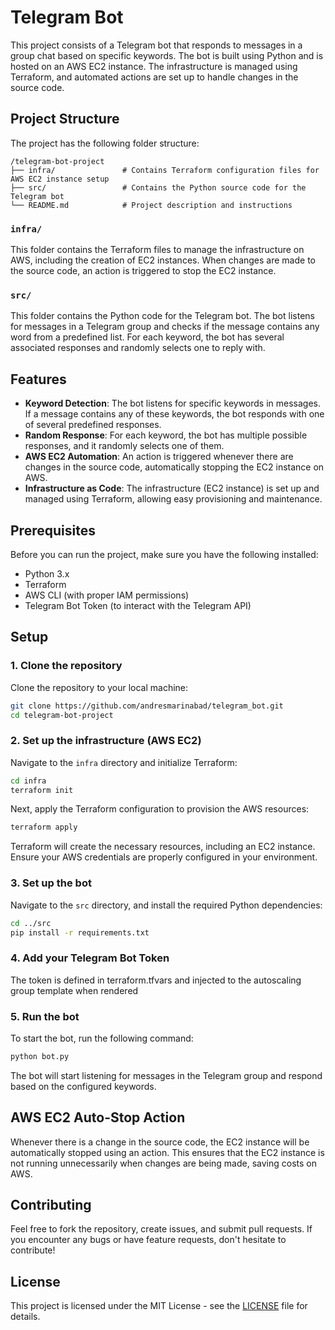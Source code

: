 
# Telegram Bot

This project consists of a Telegram bot that responds to messages in a group chat based on specific keywords. The bot is built using Python and is hosted on an AWS EC2 instance. The infrastructure is managed using Terraform, and automated actions are set up to handle changes in the source code.

## Project Structure

The project has the following folder structure:

```
/telegram-bot-project
├── infra/               # Contains Terraform configuration files for AWS EC2 instance setup
├── src/                 # Contains the Python source code for the Telegram bot
└── README.md            # Project description and instructions
```

### `infra/`
This folder contains the Terraform files to manage the infrastructure on AWS, including the creation of EC2 instances. When changes are made to the source code, an action is triggered to stop the EC2 instance.

### `src/`
This folder contains the Python code for the Telegram bot. The bot listens for messages in a Telegram group and checks if the message contains any word from a predefined list. For each keyword, the bot has several associated responses and randomly selects one to reply with.

## Features

- **Keyword Detection**: The bot listens for specific keywords in messages. If a message contains any of these keywords, the bot responds with one of several predefined responses.
- **Random Response**: For each keyword, the bot has multiple possible responses, and it randomly selects one of them.
- **AWS EC2 Automation**: An action is triggered whenever there are changes in the source code, automatically stopping the EC2 instance on AWS.
- **Infrastructure as Code**: The infrastructure (EC2 instance) is set up and managed using Terraform, allowing easy provisioning and maintenance.

## Prerequisites

Before you can run the project, make sure you have the following installed:

- Python 3.x
- Terraform
- AWS CLI (with proper IAM permissions)
- Telegram Bot Token (to interact with the Telegram API)

## Setup

### 1. Clone the repository
Clone the repository to your local machine:

```bash
git clone https://github.com/andresmarinabad/telegram_bot.git
cd telegram-bot-project
```

### 2. Set up the infrastructure (AWS EC2)
Navigate to the `infra` directory and initialize Terraform:

```bash
cd infra
terraform init
```

Next, apply the Terraform configuration to provision the AWS resources:

```bash
terraform apply
```

Terraform will create the necessary resources, including an EC2 instance. Ensure your AWS credentials are properly configured in your environment.

### 3. Set up the bot
Navigate to the `src` directory, and install the required Python dependencies:

```bash
cd ../src
pip install -r requirements.txt
```

### 4. Add your Telegram Bot Token
The token is defined in terraform.tfvars and injected to the autoscaling group template when rendered


### 5. Run the bot
To start the bot, run the following command:

```bash
python bot.py
```

The bot will start listening for messages in the Telegram group and respond based on the configured keywords.

## AWS EC2 Auto-Stop Action

Whenever there is a change in the source code, the EC2 instance will be automatically stopped using an action. This ensures that the EC2 instance is not running unnecessarily when changes are being made, saving costs on AWS.

## Contributing

Feel free to fork the repository, create issues, and submit pull requests. If you encounter any bugs or have feature requests, don't hesitate to contribute!

## License

This project is licensed under the MIT License - see the [LICENSE](LICENSE) file for details.
